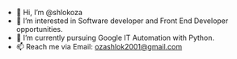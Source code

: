 - 👋 Hi, I’m @shlokoza
- 👀 I’m interested in Software developer and Front End Developer opportunities.
- 🌱 I’m currently pursuing Google IT Automation with Python.
- 📫 Reach me via Email: ozashlok2001@gmail.com


